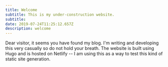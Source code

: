 ```yaml
---
title: Welcome
subtitle: This is my under-construction website.
subtitle:
date: 2019-07-24T11:25:12.657Z
description: welcome
---
```

Dear visitor,
it seems you have found my blog.
I'm writing and developing this very casually so do not hold your breath.
The website is built using Hugo and is hosted on Netlify -- I am using this as a way to test this kind of static site generation.
